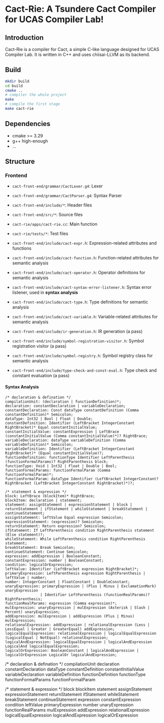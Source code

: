 # Cact-Rie: A Tsundere Cact Compiler for UCAS Compiler Lab!

## Introduction

Cact-Rie is a compiler for Cact, a simple C-like language designed for UCAS Compiler Lab. It is written in C++ and uses chiisai-LLVM as its backend.

## Build

```bash
mkdir build
cd build
cmake ..
# compiler the whole project
make
# compile the first stage
make cact-rie
```

## Dependencies

- cmake >= 3.29
- g++ high-enough
- ...

## Structure

### Frontend

- `cact-front-end/grammar/CactLexer.g4`: Lexer
- `cact-front-end/grammar/CactParser.g4`: Syntax Parser
- `cact-front-end/include/*`: Header files
- `cact-front-end/src/*`: Source files
- `cact-rie/apps/cact-rie.cc`: Main function
- `cact-rie/tests/*`: Test files

- `cact-front-end/include/cact-expr.h`: Expression-related attributes and functions
- `cact-front-end/include/cact-function.h`: Function-related attributes for semantic analysis
- `cact-front-end/include/cact-operator.h`: Operator definitions for semantic analysis
- `cact-front-end/include/cact-syntax-error-listener.h`: Syntax error listener, used in **syntax analysis**
- `cact-front-end/include/cact-type.h`: Type definitions for semantic analysis
- `cact-front-end/include/cact-variable.h`: Variable-related attributes for semantic analysis
- `cact-front-end/include/ir-generation.h`: IR generation (a pass)
- `cact-front-end/include/symbol-registration-visitor.h`: Symbol registration visitor (a pass)
- `cact-front-end/include/symbol-registry.h`: Symbol registry class for semantic analysis
- `cact-front-end/include/type-check-and-const-eval.h`: Type check and constant evaluation (a pass)

#### Syntax Analysis

```
/* declaration & defination */
compilationUnit: (declaration | functionDefinition)*;
declaration: constantDeclaration | variableDeclaration;
constantDeclaration: Const dataType constantDefinition (Comma constantDefinition)* Semicolon;
dataType: Int32 | Bool | Float | Double;
constantDefinition: Identifier (LeftBracket IntegerConstant RightBracket)* Equal constantInitialValue;
constantInitialValue: constantExpression | LeftBrace (constantInitialValue (Comma constantInitialValue)*)? RightBrace;
variableDeclaration: dataType variableDefinition (Comma variableDefinition)* Semicolon;
variableDefinition: Identifier (LeftBracket IntegerConstant RightBracket)* (Equal constantInitialValue)?;
functionDefinition: functionType Identifier LeftParenthesis (functionFormalParams)? RightParenthesis block;
functionType: Void | Int32 | Float | Double | Bool;
functionFormalParams: functionFormalParam (Comma functionFormalParam)*;
functionFormalParam: dataType Identifier (LeftBracket IntegerConstant? RightBracket (LeftBracket IntegerConstant RightBracket)*)?;

/* statement & expression */
block: LeftBrace (blockItem)* RightBrace;
blockItem: declaration | statement;
statement: assignStatement | expressionStatement | block | returnStatement | ifStatement | whileStatement | breakStatement | continueStatement;
assignStatement: leftValue Equal expression Semicolon;
expressionStatement: (expression)? Semicolon;
returnStatement: Return expression? Semicolon;
ifStatement: If LeftParenthesis condition RightParenthesis statement (Else statement)?;
whileStatement: While LeftParenthesis condition RightParenthesis statement;
breakStatement: Break Semicolon;
continueStatement: Continue Semicolon;
expression: addExpression | BooleanConstant;
constantExpression: number | BooleanConstant;
condition: logicalOrExpression;
leftValue: Identifier (LeftBracket expression RightBracket)*;
primaryExpression: LeftParenthesis expression RightParenthesis | leftValue | number;
number: IntegerConstant | FloatConstant | DoubleConstant;
unaryExpression: primaryExpression | (Plus | Minus | ExclamationMark) unaryExpression
                | Identifier LeftParenthesis (functionRealParams)? RightParenthesis;
functionRealParams: expression (Comma expression)*;
mulExpression: unaryExpression | mulExpression (Asterisk | Slash | Percent) unaryExpression;
addExpression: mulExpression | addExpression (Plus | Minus) mulExpression;
relationalExpression: addExpression | relationalExpression (Less | LessEqual | Greater | GreaterEqual) addExpression;
logicalEqualExpression: relationalExpression | logicalEqualExpression (LogicalEqual | NotEqual) relationalExpression;
logicalAndExpression: logicalEqualExpression | logicalAndExpression LogicalAnd logicalEqualExpression;
logicalOrExpression: BooleanConstant | logicalAndExpression | logicalOrExpression LogicalOr logicalAndExpression;
```

/* declaration & defination */
compilationUnit
declaration
constantDeclaration
dataType
constantDefinition
constantInitialValue
variableDeclaration
variableDefinition
functionDefinition
functionType
functionFormalParams
functionFormalParam

/* statement & expression */
block
blockItem
statement
assignStatement
expressionStatement
returnStatement
ifStatement
whileStatement
breakStatement
continueStatement
expression
constantExpression
condition
leftValue
primaryExpression
number
unaryExpression
functionRealParams
mulExpression
addExpression
relationalExpression
logicalEqualExpression
logicalAndExpression
logicalOrExpression
